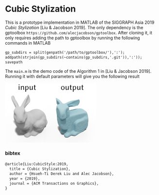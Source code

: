 # Cubic Stylization
This is a prototype implementation in MATLAB of the SIGGRAPH Asia 2019 _Cubic Stylization_ [Liu & Jacobson 2019]. The only dependency is the gptoolbox ```https://github.com/alecjacobson/gptoolbox```. After cloning it, it only requires adding the path to gptoolbox by running the following commands in MATLAB
```
gp_subdirs = split(genpath('/path/to/gptoolbox/'),':');
addpath(strjoin(gp_subdirs(~contains(gp_subdirs,'.git')),':'));
savepath
```

The `main.m` is the demo code of the Algorithm 1 in [Liu & Jacobson 2019]. Running it with default parameters will give you the following result

<img src="./data/result.png" width="300">


### bibtex
```
@article{Liu:CubicStyle:2019,
  title = {Cubic Stylization},
  author = {Hsueh-Ti Derek Liu and Alec Jacobson},
  year = {2019},
  journal = {ACM Transactions on Graphics}, 
}
```
